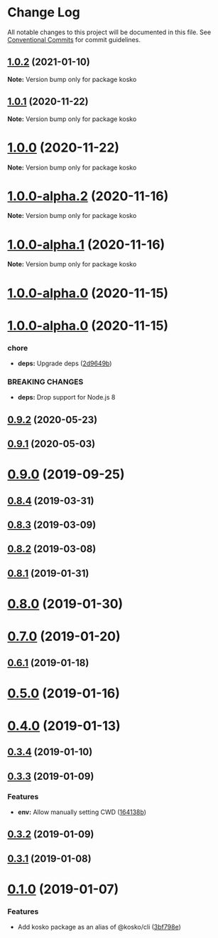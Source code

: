 # Change Log

All notable changes to this project will be documented in this file.
See [Conventional Commits](https://conventionalcommits.org) for commit guidelines.

## [1.0.2](https://github.com/tommy351/kosko/compare/kosko@1.0.1...kosko@1.0.2) (2021-01-10)

**Note:** Version bump only for package kosko





## [1.0.1](https://github.com/tommy351/kosko/compare/kosko@1.0.0...kosko@1.0.1) (2020-11-22)

**Note:** Version bump only for package kosko





# [1.0.0](https://github.com/tommy351/kosko/compare/kosko@1.0.0-alpha.2...kosko@1.0.0) (2020-11-22)

**Note:** Version bump only for package kosko





# [1.0.0-alpha.2](https://github.com/tommy351/kosko/compare/kosko@1.0.0-alpha.1...kosko@1.0.0-alpha.2) (2020-11-16)

**Note:** Version bump only for package kosko





# [1.0.0-alpha.1](https://github.com/tommy351/kosko/compare/kosko@1.0.0-alpha.0...kosko@1.0.0-alpha.1) (2020-11-16)

**Note:** Version bump only for package kosko





# [1.0.0-alpha.0](https://github.com/tommy351/kosko/compare/kosko@1.0.0-alpha.0...kosko@1.0.0-alpha.0) (2020-11-15)



# [1.0.0-alpha.0](https://github.com/tommy351/kosko/compare/kosko@0.9.2...kosko@1.0.0-alpha.0) (2020-11-15)


### chore

* **deps:** Upgrade deps ([2d9649b](https://github.com/tommy351/kosko/commit/2d9649b2579cdf75529b07ec42d1bc88e8eb937e))


### BREAKING CHANGES

* **deps:** Drop support for Node.js 8



## [0.9.2](https://github.com/tommy351/kosko/compare/kosko@0.9.1...kosko@0.9.2) (2020-05-23)



## [0.9.1](https://github.com/tommy351/kosko/compare/kosko@0.9.0...kosko@0.9.1) (2020-05-03)



# [0.9.0](https://github.com/tommy351/kosko/compare/kosko@0.8.4...kosko@0.9.0) (2019-09-25)



## [0.8.4](https://github.com/tommy351/kosko/compare/kosko@0.8.3...kosko@0.8.4) (2019-03-31)



## [0.8.3](https://github.com/tommy351/kosko/compare/kosko@0.8.2...kosko@0.8.3) (2019-03-09)



## [0.8.2](https://github.com/tommy351/kosko/compare/kosko@0.8.1...kosko@0.8.2) (2019-03-08)



## [0.8.1](https://github.com/tommy351/kosko/compare/kosko@0.8.0...kosko@0.8.1) (2019-01-31)



# [0.8.0](https://github.com/tommy351/kosko/compare/kosko@0.7.0...kosko@0.8.0) (2019-01-30)



# [0.7.0](https://github.com/tommy351/kosko/compare/kosko@0.6.1...kosko@0.7.0) (2019-01-20)



## [0.6.1](https://github.com/tommy351/kosko/compare/kosko@0.5.0...kosko@0.6.1) (2019-01-18)



# [0.5.0](https://github.com/tommy351/kosko/compare/kosko@0.4.0...kosko@0.5.0) (2019-01-16)



# [0.4.0](https://github.com/tommy351/kosko/compare/kosko@0.3.4...kosko@0.4.0) (2019-01-13)



## [0.3.4](https://github.com/tommy351/kosko/compare/kosko@0.3.3...kosko@0.3.4) (2019-01-10)



## [0.3.3](https://github.com/tommy351/kosko/compare/kosko@0.3.2...kosko@0.3.3) (2019-01-09)


### Features

* **env:** Allow manually setting CWD ([164138b](https://github.com/tommy351/kosko/commit/164138b5c133d49a84ed85ba31d5e17bd1f05388))



## [0.3.2](https://github.com/tommy351/kosko/compare/kosko@0.3.1...kosko@0.3.2) (2019-01-09)



## [0.3.1](https://github.com/tommy351/kosko/compare/kosko@0.1.0...kosko@0.3.1) (2019-01-08)



# [0.1.0](https://github.com/tommy351/kosko/compare/3bf798e6a7d0ee14af89f89391c6c4f5cf4ce706...kosko@0.1.0) (2019-01-07)


### Features

* Add kosko package as an alias of @kosko/cli ([3bf798e](https://github.com/tommy351/kosko/commit/3bf798e6a7d0ee14af89f89391c6c4f5cf4ce706))
